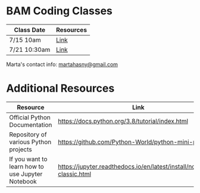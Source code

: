 # BAM Coding Classes

| Class Date | Resources |
|------------|-----------|
|7/15 10am   | [Link](https://github.com/marteczkah/BAM_coding_resources/tree/main/Class_1_Marta)     |
|7/21 10:30am   | [Link](https://github.com/marteczkah/BAM_coding_resources/tree/main/Class_2_Marta)      |

Marta's contact info:
martahasny@gmail.com

# Additional Resources
| Resource | Link |
| -------- | ---- |
| Official Python Documentation | https://docs.python.org/3.8/tutorial/index.html |
| Repository of various Python projects | https://github.com/Python-World/python-mini-projects |
| If you want to learn how to use Jupyter Notebook | https://jupyter.readthedocs.io/en/latest/install/notebook-classic.html |

